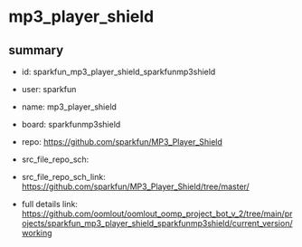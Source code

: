 # mp3_player_shield
 
## summary 
* id: sparkfun_mp3_player_shield_sparkfunmp3shield
* user: sparkfun
* name: mp3_player_shield
* board: sparkfunmp3shield
* repo: https://github.com/sparkfun/MP3_Player_Shield



* src_file_repo_sch: 
* src_file_repo_sch_link: https://github.com/sparkfun/MP3_Player_Shield/tree/master/
* full details link: https://github.com/oomlout/oomlout_oomp_project_bot_v_2/tree/main/projects/sparkfun_mp3_player_shield_sparkfunmp3shield/current_version/working  







